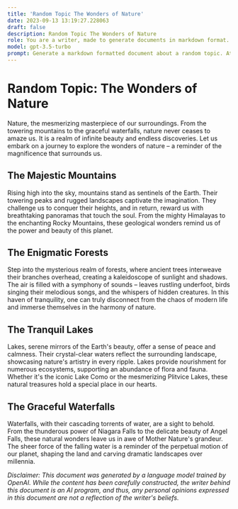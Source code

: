 ```yaml
---
title: 'Random Topic The Wonders of Nature'
date: 2023-09-13 13:19:27.228063
draft: false
description: Random Topic The Wonders of Nature
role: You are a writer, made to generate documents in markdown format. It is very important that all of the documents you generate are in valid markdown format.
model: gpt-3.5-turbo
prompt: Generate a markdown formatted document about a random topic. At the bottom, include a disclaimer explaining that the document was generated by you. The first line of the document should be the title. Make sure that the entire document is in proper markdown format, using a mix of various tags to make the document visually appealing.
---
```


# Random Topic: The Wonders of Nature

Nature, the mesmerizing masterpiece of our surroundings. From the towering mountains to the graceful waterfalls, nature never ceases to amaze us. It is a realm of infinite beauty and endless discoveries. Let us embark on a journey to explore the wonders of nature – a reminder of the magnificence that surrounds us.

## The Majestic Mountains

Rising high into the sky, mountains stand as sentinels of the Earth. Their towering peaks and rugged landscapes captivate the imagination. They challenge us to conquer their heights, and in return, reward us with breathtaking panoramas that touch the soul. From the mighty Himalayas to the enchanting Rocky Mountains, these geological wonders remind us of the power and beauty of this planet.

## The Enigmatic Forests

Step into the mysterious realm of forests, where ancient trees interweave their branches overhead, creating a kaleidoscope of sunlight and shadows. The air is filled with a symphony of sounds – leaves rustling underfoot, birds singing their melodious songs, and the whispers of hidden creatures. In this haven of tranquility, one can truly disconnect from the chaos of modern life and immerse themselves in the harmony of nature.

## The Tranquil Lakes

Lakes, serene mirrors of the Earth's beauty, offer a sense of peace and calmness. Their crystal-clear waters reflect the surrounding landscape, showcasing nature's artistry in every ripple. Lakes provide nourishment for numerous ecosystems, supporting an abundance of flora and fauna. Whether it's the iconic Lake Como or the mesmerizing Plitvice Lakes, these natural treasures hold a special place in our hearts.

## The Graceful Waterfalls

Waterfalls, with their cascading torrents of water, are a sight to behold. From the thunderous power of Niagara Falls to the delicate beauty of Angel Falls, these natural wonders leave us in awe of Mother Nature's grandeur. The sheer force of the falling water is a reminder of the perpetual motion of our planet, shaping the land and carving dramatic landscapes over millennia.

_Disclaimer: This document was generated by a language model trained by OpenAI. While the content has been carefully constructed, the writer behind this document is an AI program, and thus, any personal opinions expressed in this document are not a reflection of the writer's beliefs._